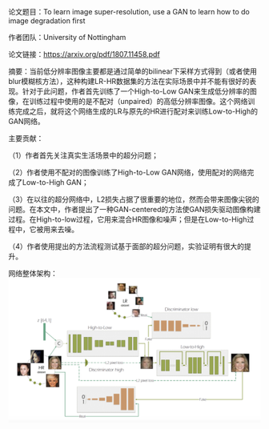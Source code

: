 

论文题目：To learn image super-resolution, use a GAN to learn how to do image degradation first

作者团队：University of Nottingham

论文链接：https://arxiv.org/pdf/1807.11458.pdf

摘要：当前低分辨率图像主要都是通过简单的bilinear下采样方式得到（或者使用blur模糊核方法），这种构建LR-HR数据集的方法在实际场景中并不能有很好的表现。针对于此问题，作者首先训练了一个High-to-Low GAN来生成低分辨率的图像，在训练过程中使用的是不配对（unpaired）的高低分辨率图像。这个网络训练完成之后，就将这个网络生成的LR与原先的HR进行配对来训练Low-to-High的GAN网络。

主要贡献：

（1）作者首先关注真实生活场景中的超分问题；

（2）作者使用不配对的图像训练了High-to-Low GAN网络，使用配对的网络完成了Low-to-High GAN；

（3）在以往的超分网络中，L2损失占据了很重要的地位，然而会带来图像尖锐的问题。在本文中，作者提出了一种GAN-centered的方法使GAN损失驱动图像构建过程。在High-to-low过程，它用来混合HR图像和噪声；但是在Low-to-High过程中，它被用来去噪。

（4）作者使用提出的方法流程测试基于面部的超分问题，实验证明有很大的提升。

网络整体架构：![](pic/Weakly-SR/overview.png)